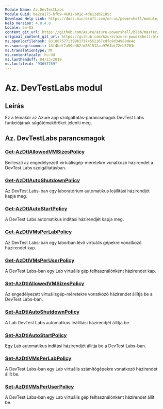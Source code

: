 ```yaml
---
Module Name: Az.DevTestLabs
Module Guid: be2ca175-bfb9-4601-b01c-4de13eb2105c
Download Help Link: https://docs.microsoft.com/en-us/powershell/module/az.devtestlabs
Help Version: 4.0.4.0
Locale: en-US
content_git_url: https://github.com/Azure/azure-powershell/blob/master/src/DevTestLabs/DevTestLabs/help/Az.DevTestLabs.md
original_content_git_url: https://github.com/Azure/azure-powershell/blob/master/src/DevTestLabs/DevTestLabs/help/Az.DevTestLabs.md
ms.openlocfilehash: 8310675771399b17374552267cdfe9d34988de4c
ms.sourcegitcommit: 43f4bdf2a59dd82fd881512aa9761bf72eb5703c
ms.translationtype: MT
ms.contentlocale: hu-HU
ms.lasthandoff: 04/23/2019
ms.locfileid: "93657789"
---
```

# Az. DevTestLabs modul
## Leírás
Ez a témakör az Azure app szolgáltatás-parancsmagok DevTest Labs funkciójának súgótémaköröket jeleníti meg.

## Az. DevTestLabs parancsmagok
### [Get-AzDtlAllowedVMSizesPolicy](Get-AzDtlAllowedVMSizesPolicy.md)
Beilleszti az engedélyezett virtuálisgép-méretekre vonatkozó házirendet a DevTest Labs szolgáltatásban.

### [Get-AzDtlAutoShutdownPolicy](Get-AzDtlAutoShutdownPolicy.md)
Az DevTest Labs-ban egy laboratórium automatikus leállítási házirendjét kapja meg.

### [Get-AzDtlAutoStartPolicy](Get-AzDtlAutoStartPolicy.md)
A DevTest Labs automatikus indítási házirendjét kapja meg.

### [Get-AzDtlVMsPerLabPolicy](Get-AzDtlVMsPerLabPolicy.md)
Az DevTest Labs-ban egy laborban lévő virtuális gépekre vonatkozó házirendet kap.

### [Get-AzDtlVMsPerUserPolicy](Get-AzDtlVMsPerUserPolicy.md)
A DevTest Labs-ban egy Lab virtuális gép felhasználónként házirendet kap.

### [Set-AzDtlAllowedVMSizesPolicy](Set-AzDtlAllowedVMSizesPolicy.md)
Az engedélyezett virtuálisgép-méretekre vonatkozó házirendet állítja be a DevTest Labs-ban.

### [Set-AzDtlAutoShutdownPolicy](Set-AzDtlAutoShutdownPolicy.md)
A Lab DevTest Labs automatikus leállítási házirendjét állítja be.

### [Set-AzDtlAutoStartPolicy](Set-AzDtlAutoStartPolicy.md)
Egy Lab automatikus indítási házirendjét állítja be a DevTest Labs-ban.

### [Set-AzDtlVMsPerLabPolicy](Set-AzDtlVMsPerLabPolicy.md)
A DevTest Labs-ban egy Lab virtuális számítógépekre vonatkozó házirendet állít be.

### [Set-AzDtlVMsPerUserPolicy](Set-AzDtlVMsPerUserPolicy.md)
A DevTest Labs-ban egy Lab virtuális gép felhasználónként házirendet állít be.


